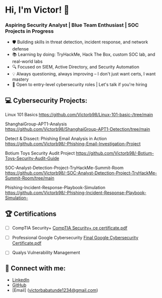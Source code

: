 # Hi, I'm Victor! 👋

### Aspiring Security Analyst | Blue Team Enthusiast | SOC Projects in Progress

- 🛡️ Building skills in threat detection, incident response, and network defense
- 📚 Learning by doing: TryHackMe, Hack The Box, custom SOC lab, and real-world labs
- 🔍 Focused on SIEM, Active Directory, and Security Automation
- 💡 Always questioning, always improving – I don't just want certs, I want mastery
- 💼 Open to entry-level cybersecurity roles | Let's talk if you're hiring

## 💻 Cybersecurity Projects:
Linux 101 Basics https://github.com/Victorb98/Linux-101-basic-/tree/main

ShanghaiGroup-APT1-Analysis https://github.com/Victorb98/ShanghaiGroup-APT1-Detection/tree/main

Detect & Dissect: Phishing Email Analysis in Action https://github.com/Victorb98/-Phishing-Email-Investigation-Project

Botium Toys Security Audit Project https://github.com/Victorb98/-Botium-Toys-Security-Audit-Guide

SOC-Analyst-Detection-Project-TryHackMe-Summit-Room https://github.com/Victorb98/-SOC-Analyst-Detection-Project-TryHackMe-Summit-Room/tree/main    

Phishing-Incident-Response-Playbook-Simulation https://github.com/Victorb98/-Phishing-Incident-Response-Playbook-Simulation-

## 🏆 Certifications

- [ ]  CompTIA Security+  [CompTIA Security+ ce certificate.pdf](https://github.com/user-attachments/files/21526964/CompTIA.Security%2B.ce.certificate.pdf)



- [ ]  Professional Google Cybersecurity  [Final Google Cybersecurity Certificate.pdf](https://github.com/user-attachments/files/21526935/Final.Google.Cybersecurity.Certificate.pdf)


- [ ]  Qualys Vulnerability Management


## 👋 Connect with me:

- [LinkedIn](https://linkedin.com/in/your_linkedin_profile_url_here)
- [GitHub](https://github.com/Victorb98)
- [Email] (victorbabatunde1234@gmail.com)



